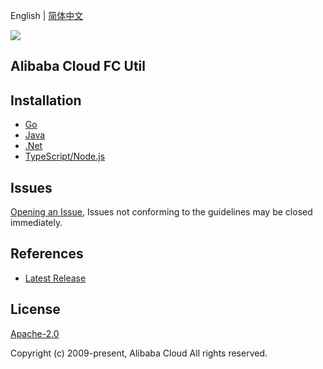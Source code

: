English | [简体中文](README-CN.md)

![](https://aliyunsdk-pages.alicdn.com/icons/AlibabaCloud.svg)

## Alibaba Cloud FC Util

## Installation

- [Go](./golang/README.md)
- [Java](./java/README.md)
- [.Net](./csharp/README.md)
- [TypeScript/Node.js](./ts/README.md)

## Issues
[Opening an Issue](https://github.com/aliyun/fc-util/issues/new), Issues not conforming to the guidelines may be closed immediately.

## References
* [Latest Release](https://github.com/aliyun/fc-util)

## License
[Apache-2.0](http://www.apache.org/licenses/LICENSE-2.0)

Copyright (c) 2009-present, Alibaba Cloud All rights reserved.